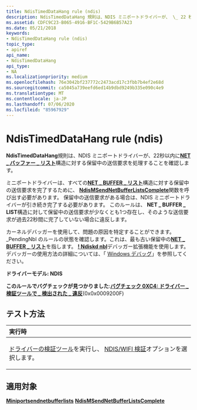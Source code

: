 ```yaml
---
title: NdisTimedDataHang rule (ndis)
description: NdisTimedDataHang 規則は、NDIS ミニポートドライバーが、 \_ 22 秒以内に NET バッファーリスト構造に対する保留中の送信要求を処理することを確認し \_ ます。
ms.assetid: CDFC9C23-B065-4916-BF1C-5429B6B57A23
ms.date: 05/21/2018
keywords:
- NdisTimedDataHang rule (ndis)
topic_type:
- apiref
api_name:
- NdisTimedDataHang
api_type:
- NA
ms.localizationpriority: medium
ms.openlocfilehash: 76e3042bf237772c2473acd17c3fbb7b4ef2e68d
ms.sourcegitcommit: ca5045a739eefd6ed14b9dbd9249b335e090c4e9
ms.translationtype: MT
ms.contentlocale: ja-JP
ms.lasthandoff: 07/06/2020
ms.locfileid: "85967929"
---
```

# <a name="ndistimeddatahang-rule-ndis"></a>NdisTimedDataHang rule (ndis)


**NdisTimedDataHang**規則は、NDIS ミニポートドライバーが、22秒以内に[**NET \_ バッファー \_ リスト**](https://docs.microsoft.com/windows-hardware/drivers/ddi/ndis/ns-ndis-_net_buffer_list)構造に対する保留中の送信要求を処理することを確認します。

ミニポートドライバーは、すべての[**NET \_ BUFFER \_ リスト**](https://docs.microsoft.com/windows-hardware/drivers/ddi/ndis/ns-ndis-_net_buffer_list)構造に対する保留中の送信要求を完了するために、 [**NdisMSendNetBufferListsComplete**](https://docs.microsoft.com/windows-hardware/drivers/ddi/ndis/nf-ndis-ndismsendnetbufferlistscomplete)関数を呼び出す必要があります。 保留中の送信要求がある場合は、NDIS ミニポートドライバーが引き続き完了する必要があります。 このルールは、 **NET \_ BUFFER \_ LIST**構造に対して保留中の送信要求が少なくとも1つ存在し、そのような送信要求が過去22秒間に完了していない場合に違反します。

カーネルデバッガーを使用して、問題の原因を特定することができます。 \_PendingNbl のルールの状態を確認します。これは、最も古い保留中の[**NET \_ BUFFER \_ リスト**](https://docs.microsoft.com/windows-hardware/drivers/ddi/ndis/ns-ndis-_net_buffer_list)を指します。 [**! Ndiskd nbl**](https://docs.microsoft.com/windows-hardware/drivers/debugger/-ndiskd-nbl)デバッガー拡張機能を使用します。 デバッガーの使用方法の詳細については、「 [Windows デバッグ](https://docs.microsoft.com/windows-hardware/drivers/debugger/index)」を参照してください。

**ドライバーモデル: NDIS**

**このルールでバグチェックが見つかりました**:[**バグチェック 0XC4: ドライバー \_ 検証ツールで \_ 検出された \_ 違反**](https://docs.microsoft.com/windows-hardware/drivers/debugger/bug-check-0xc4--driver-verifier-detected-violation)(0x0x0009200F)


<a name="how-to-test"></a>テスト方法
-----------

<table>
<colgroup>
<col width="100%" />
</colgroup>
<thead>
<tr class="header">
<th align="left">実行時</th>
</tr>
</thead>
<tbody>
<tr class="odd">
<td align="left"><p><a href="https://docs.microsoft.com/windows-hardware/drivers/devtest/driver-verifier" data-raw-source="[Driver Verifier](https://docs.microsoft.com/windows-hardware/drivers/devtest/driver-verifier)">ドライバーの検証ツール</a>を実行し、 <a href="https://docs.microsoft.com/windows-hardware/drivers/devtest/ndis-wifi-verification" data-raw-source="[NDIS/WIFI verification](https://docs.microsoft.com/windows-hardware/drivers/devtest/ndis-wifi-verification)">NDIS/WIFI 検証</a>オプションを選択します。</p></td>
</tr>
</tbody>
</table>

 

<a name="applies-to"></a>適用対象
----------

[**Miniportsendnetbufferlists**](https://docs.microsoft.com/windows-hardware/drivers/ddi/ndis/nc-ndis-miniport_send_net_buffer_lists) 
[ **NdisMSendNetBufferListsComplete**](https://docs.microsoft.com/windows-hardware/drivers/ddi/ndis/nf-ndis-ndismsendnetbufferlistscomplete)
 

 





